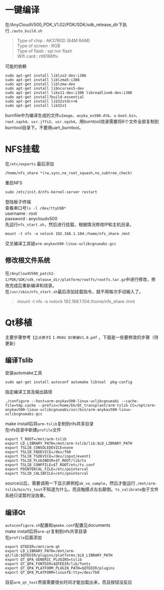 # 一键编译
在/AnyCloudV500_PDK_V1.02/PDK/SDK/sdk_release_dir下执行`./auto_build.sh`  

>Type of chip : AK3760D (64M RAM)  
Type of screen : RGB  
Type of flash : spi nor flash  
Wifi card : rtl8188ftv  

可能的依赖
```
sudo apt-get install liblzo2-dev:i386  
sudo apt-get install liblzma5:i386  
sudo apt-get install liblzma-dev  
sudo apt-get install libncurses5-dev  
sudo apt-get install libx11-dev:i386 libreadline6-dev:i386  
sudo apt-get install?build-essential  
sudo apt-get install lib32stdc++6  
sudo apt-get install lib32z1  
```

burnfile中为编译生成的文件`uImage`、`anyka_ev500.dtb`、`u-boot.bin`、`root.sqsh4`、`usr.jffs2`、`usr.sqsh4`，用burntool烧录需要将6个文件全部复制到burntool目录下。不要用uart_burntool。  

# NFS挂载
在`/etc/exports`  最后添加

    /home/nfs_share *(rw,sync,no_root_squash,no_subtree_check) 

重启NFS  

    sudo /etc/init.d/nfs-kernel-server restart  

登陆板子终端  
查看串口号`ls -l /dev/ttyUSB*  `  
username : root  
password : anycloudv500  
先运行`nfs_start.sh`，然后进行挂载，根据情况修改IP和主机目录。

    mount -t nfs -o nolock 192.168.1.104:/home/nfs_share /mnt  

交叉编译工具链`arm-anykav500-linux-uclibcgnueabi-gcc`

## 修改根文件系统
在`/AnyCloudV500_patch2-1/PDK/SDK/sdk_release_dir/platform/rootfs/rootfs.tar.gz`中进行修改，修改完成后重新编译和烧录。  
在`/usr/sbin/nfs_start.sh`最后添加挂载指令，就不用每次手动输入了。
>mount -t nfs -o nolock 192.168.1.104:/home/nfs_share /mnt

# Qt移植
主要步骤参考`【正点原子】I.MX6U Qt移植V1.0.pdf`  ，下面是一些要修改的步骤（待更新）
## 编译Tslib
安装automake工具  

    sudo apt-get install autoconf automake libtool  pkg-config

指定编译工具及输出路径

    ./configure --host=arm-anykav500-linux-uclibcgnueabi --cache-file=tmp.cache --prefix=/home/bk/Qt_transplant/arm-tslib CC=/opt/arm-anykav500-linux-uclibcgnueabi/usr/bin/arm-anykav500-linux-uclibcgnueabi-gcc

make install后将`arm-tslib`复制到nfs共享目录  
在nfs目录中新建`profile`文件
```
export T_ROOT=/mnt/arm-tslib
export LD_LIBRARY_PATH=/mnt/arm-tslib/lib:$LD_LIBRARY_PATH
export TSLIB_CONSOLEDEVICE=none
export TSLIB_FBDEVICE=/dev/fb0
export TSLIB_TSDEVICE=/dev/input/event1
export TSLIB_PLUGINDIR=$T_ROOT/lib/ts
export TSLIB_CONFFILE=$T_ROOT/etc/ts.conf
export POINTERCAL_FILE=/etc/pointercal
export TSLIB_CALIBFILE=/etc/pointercal
```

source以后，需要调用一下显示屏例程`ak_vo_sample`，然后才能运行`./mnt/arm-tslib/bin/ts_test`不知道为什么，而且触摸点左右颠倒。`ts_calibrate`由于文件系统只读暂时没效果。

## 编译Qt
`autoconfigure.sh`配置和`qmake.conf`配置见documents  
make install后将`arm-qt`复制到nfs共享目录  
在`profile`后面添加
```
export QTEDIR=/mnt/arm-qt
export LD_LIBRARY_PATH=/mnt/arm-qt/lib:$QTEDIR/plugins/platforms:$LD_LIBRARY_PATH
export QT_QPA_GENERIC_PLUGINS=tslib
export QT_QPA_FONTDIR=$QTEDIR/lib/fonts 
export QT_QPA_PLATFORM_PLUGIN_PATH=$QTEDIR/plugins
export QT_QPA_PLATFORM=linuxfb:tty=/dev/fb0
```
目前`arm_qt_test`界面需要很长时间才能加载出来，而且按钮没反应